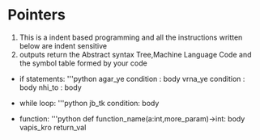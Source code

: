 # Pointers
1. This is a indent based programming and all the instructions written below are indent sensitive
2. outputs return the Abstract syntax Tree,Machine Language Code and the symbol table formed by your code  

- if statements:
    '''python
    agar_ye condition :
        body
    vrna_ye condition :
        body
    nhi_to :
        body

- while loop:
    '''python
    jb_tk condition:
        body

- function:
    '''python
    def function_name(a:int,more_param)->int:
        body
        vapis_kro return_val




    
